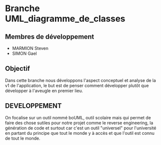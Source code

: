 # Branche UML_diagramme_de_classes

## Membres de développement

- MARMION Steven
- SIMON Gael

## Objectif

Dans cette branche nous développons l'aspect conceptuel et analyse de la v1 de l'application, le but est de penser comment développer plutôt que développer à l'aveugle en premier lieu.

## DEVELOPPEMENT

On focalise sur un outil nommé boUML, outil scolaire mais qui permet de faire des chose sutiles pour notre projet comme le reverse engineering, la génération de code et surtout car c'est un outil "universel" pour l'université en partant du principe que tout le monde y à accès et que l'outil est connu de tout le monde.
